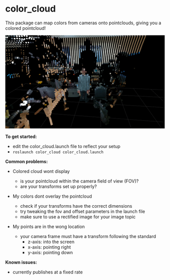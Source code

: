 # color_cloud

This package can map colors from cameras onto pointclouds, giving you a colored
pointcloud!

![color_cloud](https://github.com/Enmar123/color_cloud/blob/master/readme_images/color_cloud_rviz.png "rviz")

**To get started:**

* edit the color_cloud.launch file to reflect your setup
* `roslaunch color_cloud color_cloud.launch`

**Common problems:**

* Colored cloud wont display
  * is your pointcloud within the camera field of view (FOV)?
  * are your transforms set up properly?

* My colors dont overlay the pointcloud
  * check if your transforms have the correct dimensions
  * try tweaking the fov and offset parameters in the launch file
  * make sure to use a rectified image for your image topic

* My points are in the wong location
  * your camera frame must have a transform following the standard
    * z-axis: into the screen
    * x-axis: pointing right
    * y-axis: pointing down

**Known issues:**

* currently publishes at a fixed rate
